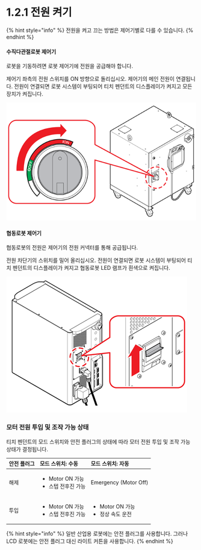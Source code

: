 # 1.2.1 전원 켜기

{% hint style="info" %}
전원을 켜고 끄는 방법은 제어기별로 다를 수 있습니다.
{% endhint %}

#### 수직다관절로봇 제어기

로봇을 기동하려면 로봇 제어기에 전원을 공급해야 합니다.

제어기 좌측의 전원 스위치를 ON 방향으로 돌리십시오. 제어기의 메인 전원이 연결됩니다. 전원이 연결되면 로봇 시스템이 부팅되어 티치 펜던트의 디스플레이가 켜지고 모든 장치가 켜집니다.



![](../../.gitbook/assets/image%20%2812%29.png)

#### 협동로봇 제어기

협동로봇의 전원은 제어기의 전원 커넥터를 통해 공급됩니다.

전원 차단기의 스위치를 밀어 올리십시오. 전원이 연결되면 로봇 시스템이 부팅되어 티치 펜던트의 디스플레이가 켜지고 협동로봇 LED 램프가 흰색으로 켜집니다.

![](../../.gitbook/assets/image%20%2823%29.png)

### 모터 전원 투입 및 조작 가능 상태

티치 펜던트의 모드 스위치와 안전 플러그의 상태에 따라 모터 전원 투입 및 조작 가능 상태가 결정됩니다.

<table>
  <thead>
    <tr>
      <th style="text-align:left">&#xC548;&#xC804; &#xD50C;&#xB7EC;&#xADF8;</th>
      <th style="text-align:left">&#xBAA8;&#xB4DC; &#xC2A4;&#xC704;&#xCE58;: &#xC218;&#xB3D9;</th>
      <th style="text-align:left">&#xBAA8;&#xB4DC; &#xC2A4;&#xC704;&#xCE58;: &#xC790;&#xB3D9;</th>
    </tr>
  </thead>
  <tbody>
    <tr>
      <td style="text-align:left">&#xD574;&#xC81C;</td>
      <td style="text-align:left">
        <ul>
          <li>Motor ON &#xAC00;&#xB2A5;</li>
          <li>&#xC2A4;&#xD15D; &#xC804;&#xD6C4;&#xC9C4; &#xAC00;&#xB2A5;</li>
        </ul>
      </td>
      <td style="text-align:left">Emergency (Motor Off)</td>
    </tr>
    <tr>
      <td style="text-align:left">&#xD22C;&#xC785;</td>
      <td style="text-align:left">
        <ul>
          <li>Motor ON &#xAC00;&#xB2A5;</li>
          <li>&#xC2A4;&#xD15D; &#xC804;&#xD6C4;&#xC9C4; &#xAC00;&#xB2A5;</li>
        </ul>
      </td>
      <td style="text-align:left">
        <ul>
          <li>Motor ON &#xAC00;&#xB2A5;</li>
          <li>&#xC815;&#xC0C1; &#xC18D;&#xB3C4; &#xC6B4;&#xC804;</li>
        </ul>
      </td>
    </tr>
  </tbody>
</table>

{% hint style="info" %}
일반 산업용 로봇에는 안전 플러그를 사용합니다. 그러나 LCD 로봇에는 안전 플러그 대신 라이트 커튼을 사용합니다.
{% endhint %}



